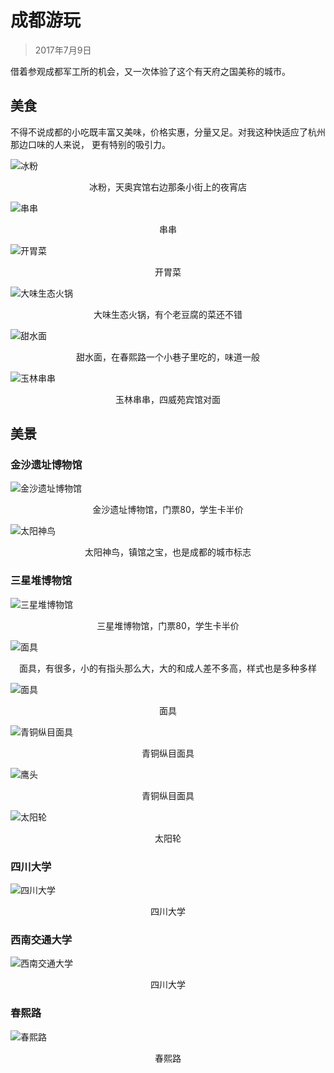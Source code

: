 # 成都游玩
> 2017年7月9日

借着参观成都军工所的机会，又一次体验了这个有天府之国美称的城市。
## 美食
不得不说成都的小吃既丰富又美味，价格实惠，分量又足。对我这种快适应了杭州那边口味的人来说，
更有特别的吸引力。

![冰粉](冰粉.jpg)
<center>冰粉，天奥宾馆右边那条小街上的夜宵店</center>

![串串](串串.jpg)
<center>串串</center>

![开胃菜](开胃菜.jpg)
<center>开胃菜</center>

![大味生态火锅](大味火锅.jpg)
<center>大味生态火锅，有个老豆腐的菜还不错</center>

![甜水面](甜水面.jpg)
<center>甜水面，在春熙路一个小巷子里吃的，味道一般</center>

![玉林串串](玉林串串.jpg)
<center>玉林串串，四威苑宾馆对面</center>

## 美景
### 金沙遗址博物馆

![金沙遗址博物馆](金沙遗址博物馆.jpg)
<center>金沙遗址博物馆，门票80，学生卡半价</center>

![太阳神鸟](太阳神鸟.jpg)
<center>太阳神鸟，镇馆之宝，也是成都的城市标志</center>

### 三星堆博物馆

![三星堆博物馆](三星堆博物馆.jpg)
<center>三星堆博物馆，门票80，学生卡半价</center>

![面具](面具1.jpg)
<center>面具，有很多，小的有指头那么大，大的和成人差不多高，样式也是多种多样</center>

![面具](面具2.jpg)
<center>面具</center>

![青铜纵目面具](青铜纵目面具.jpg)
<center>青铜纵目面具</center>

![鹰头](鹰头.jpg)
<center>青铜纵目面具</center>

![太阳轮](太阳轮.jpg)
<center>太阳轮</center>

### 四川大学

![四川大学](川大.jpg)
<center>四川大学</center>

### 西南交通大学

![西南交通大学](西南交大.jpg)
<center>四川大学</center>

### 春熙路

![春熙路](春熙路.jpg)
<center>春熙路</center>
